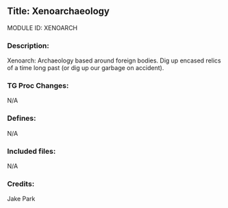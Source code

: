 ## Title: Xenoarchaeology

MODULE ID: XENOARCH

### Description:

Xenoarch: Archaeology based around foreign bodies. Dig up encased relics of a time long past (or dig up our garbage on accident).

### TG Proc Changes:

N/A

### Defines:

N/A

### Included files:

N/A

### Credits:

Jake Park
